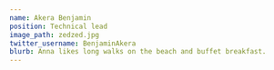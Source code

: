 ```yaml
---
name: Akera Benjamin
position: Technical lead
image_path: zedzed.jpg
twitter_username: BenjaminAkera
blurb: Anna likes long walks on the beach and buffet breakfast.
---
```

